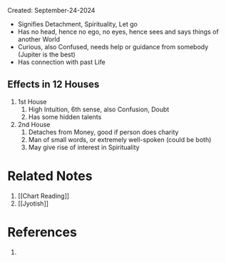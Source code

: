 Created: September-24-2024

- Signifies Detachment, Spirituality, Let go
- Has no head, hence no ego, no eyes, hence sees and says things of another World
- Curious, also Confused, needs help or guidance from somebody (Jupiter is the best)
- Has connection with past Life

## Effects in 12 Houses

1. 1st House
	1. High Intuition, 6th sense, also Confusion, Doubt
	2. Has some hidden talents
2. 2nd House
	1. Detaches from Money, good if person does charity
	2. Man of small words, or extremely well-spoken (could be both)
	3. May give rise of interest in Spirituality

# Related Notes

1. [[Chart Reading]]
2. [[Jyotish]]
# References

1. 
